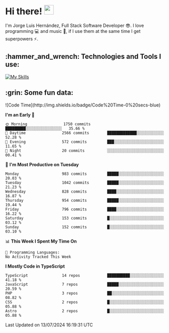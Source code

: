 <h1 align="left">
 <abc>
  <br>Hi there! <img src="https://user-images.githubusercontent.com/42378118/110234147-e3259600-7f4e-11eb-95be-0c4047144dea.gif" width="30"><br>
 </abc>
</h1>

I'm Jorge Luis Hernández, Full Stack Software Developer :sunglasses:. I love programming :computer: and music :musical_score:, if I use them at the same time I get superpowers :zap:. 


<h2 align="left">:hammer_and_wrench: Technologies and Tools I use:</h2>

[![My Skills](https://skillicons.dev/icons?i=js,ts,html,css,py,vue,react,next,nest,postgres,mysql)](https://skillicons.dev)

<h2 align="left">:grin: Some fun data:</h2>
<!--START_SECTION:waka-->
![Code Time](http://img.shields.io/badge/Code%20Time-0%20secs-blue)

**I'm an Early 🐤** 

```text
🌞 Morning                1750 commits        █████████░░░░░░░░░░░░░░░░   35.66 % 
🌆 Daytime                2566 commits        █████████████░░░░░░░░░░░░   52.28 % 
🌃 Evening                572 commits         ███░░░░░░░░░░░░░░░░░░░░░░   11.65 % 
🌙 Night                  20 commits          ░░░░░░░░░░░░░░░░░░░░░░░░░   00.41 % 
```
📅 **I'm Most Productive on Tuesday** 

```text
Monday                   983 commits         █████░░░░░░░░░░░░░░░░░░░░   20.03 % 
Tuesday                  1042 commits        █████░░░░░░░░░░░░░░░░░░░░   21.23 % 
Wednesday                828 commits         ████░░░░░░░░░░░░░░░░░░░░░   16.87 % 
Thursday                 954 commits         █████░░░░░░░░░░░░░░░░░░░░   19.44 % 
Friday                   796 commits         ████░░░░░░░░░░░░░░░░░░░░░   16.22 % 
Saturday                 153 commits         █░░░░░░░░░░░░░░░░░░░░░░░░   03.12 % 
Sunday                   152 commits         █░░░░░░░░░░░░░░░░░░░░░░░░   03.10 % 
```


📊 **This Week I Spent My Time On** 

```text
💬 Programming Languages: 
No Activity Tracked This Week
```

**I Mostly Code in TypeScript** 

```text
TypeScript               14 repos            ██████████░░░░░░░░░░░░░░░   41.18 % 
JavaScript               7 repos             █████░░░░░░░░░░░░░░░░░░░░   20.59 % 
PHP                      3 repos             ██░░░░░░░░░░░░░░░░░░░░░░░   08.82 % 
CSS                      2 repos             █░░░░░░░░░░░░░░░░░░░░░░░░   05.88 % 
Astro                    2 repos             █░░░░░░░░░░░░░░░░░░░░░░░░   05.88 % 
```




 Last Updated on 13/07/2024 16:19:31 UTC
<!--END_SECTION:waka-->
